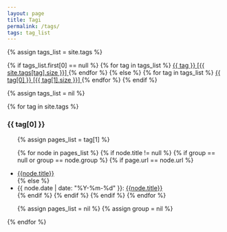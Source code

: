 ```yaml
---
layout: page
title: Tagi
permalink: /tags/
tags: tag_list
---
```


{% assign tags_list = site.tags %}

{% if tags_list.first[0] == null %}
{% for tag in tags_list %}
<a href="/tags#{{ tag }}-ref" class='list-group-item'>
  {{ tag }} <span class='badge'>[{{ site.tags[tag].size }}]</span>
</a>
{% endfor %}
{% else %}
{% for tag in tags_list %}
<a href="/tags#{{ tag[0] }}-ref" class='list-group-item'>
  {{ tag[0] }} <span class='badge'>[{{ tag[1].size }}]</span>
</a>
{% endfor %}
{% endif %}

{% assign tags_list = nil %}


{% for tag in site.tags %}
<h3 class='tag-header' id="{{ tag[0] }}-ref">{{ tag[0] }}</h3>
<ul>
  {% assign pages_list = tag[1] %}

  {% for node in pages_list %}
  {% if node.title != null %}
  {% if group == null or group == node.group %}
  {% if page.url == node.url %}
  <li class="active"><a href="{{node.url}}" class="active">{{node.title}}</a></li>
  {% else %}
  <li>{{ node.date | date: "%Y-%m-%d" }}: <a href="{{node.url}}">{{node.title}}</a></li>
  {% endif %}
  {% endif %}
  {% endif %}
  {% endfor %}

  {% assign pages_list = nil %}
  {% assign group = nil %}
</ul>
{% endfor %}
